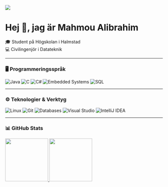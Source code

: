 [![](https://raw.githubusercontent.com/adamalston/adamalston/master/profile.gif)](https://github.com/MahmouAlibrahim)

# Hej 👋, jag är Mahmou Alibrahim  
🎓 Student på Högskolan i Halmstad  
💻 Civilingenjör i Datateknik  

---

### 🖥️ Programmeringsspråk

![Java](https://img.shields.io/badge/-Java-000?&logo=Java&logoColor=007396)
![C](https://img.shields.io/badge/-C-000?&logo=C)
![C#](https://img.shields.io/badge/-C%23-000?&logo=Csharp)
![Embedded Systems](https://img.shields.io/badge/-Embedded%20Systems-000?&logo=arduino)
![SQL](https://img.shields.io/badge/-SQL-000?&logo=MySQL)

---

### ⚙️ Teknologier & Verktyg

![Linux](https://img.shields.io/badge/-Linux-000?&logo=Linux)
![Git](https://img.shields.io/badge/-Git-000?&logo=git)
![Databases](https://img.shields.io/badge/-Databases-000?&logo=postgresql)
![Visual Studio](https://img.shields.io/badge/-Visual%20Studio-000?&logo=visual-studio)
![IntelliJ IDEA](https://img.shields.io/badge/-IntelliJ%20IDEA-000?&logo=intellij-idea)

---

### 📊 GitHub Stats

<a href="https://github.com/MahmouAlibrahim">
  <img height="137px" src="https://github-readme-stats.vercel.app/api?username=MahmouAlibrahim&hide_title=true&hide_border=true&show_icons=true&include_all_commits=true&count_private=true&line_height=21&text_color=000&icon_color=000&bg_color=0,52fa5a,4dfcff,c64dff&theme=graywhite" />
  <img height="137px" src="https://github-readme-stats.vercel.app/api/top-langs/?username=MahmouAlibrahim&hide=html&hide_title=true&hide_border=true&layout=compact&langs_count=6&text_color=000&icon_color=fff&bg_color=0,ea6161,ffc64d,fffc4d,52fa5a&theme=graywhite" />
</a>
